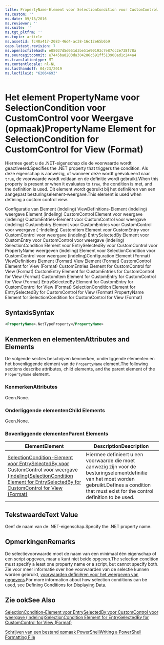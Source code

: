 ```yaml
---
title: PropertyName-Element voor SelectionCondition voor CustomControl voor weergave (indeling) | Microsoft Docs
ms.custom: ''
ms.date: 09/13/2016
ms.reviewer: ''
ms.suite: ''
ms.tgt_pltfrm: ''
ms.topic: article
ms.assetid: fc48a417-2083-46d4-ac38-16c12e65b6b9
caps.latest.revision: 7
ms.openlocfilehash: e08037d5d051d3be51e90193c7e87cc2e738f78a
ms.sourcegitcommit: e7445ba8203da304286c591ff513900ad1c244a4
ms.translationtype: MT
ms.contentlocale: nl-NL
ms.lasthandoff: 04/23/2019
ms.locfileid: "62064693"
---
```

# <a name="propertyname-element-for-selectioncondition-for-customcontrol-for-view-format"></a><span data-ttu-id="1c1bd-102">Het element PropertyName voor SelectionCondition voor CustomControl voor Weergave (opmaak)</span><span class="sxs-lookup"><span data-stu-id="1c1bd-102">PropertyName Element for SelectionCondition for CustomControl for View (Format)</span></span>

<span data-ttu-id="1c1bd-103">Hiermee geeft u de .NET-eigenschap die de voorwaarde wordt geactiveerd.</span><span class="sxs-lookup"><span data-stu-id="1c1bd-103">Specifies the .NET property that triggers the condition.</span></span> <span data-ttu-id="1c1bd-104">Als deze eigenschap is aanwezig, of wanneer deze wordt geëvalueerd naar `true`, de voorwaarde wordt voldaan en de definitie wordt gebruikt.</span><span class="sxs-lookup"><span data-stu-id="1c1bd-104">When this property is present or when it evaluates to `true`, the condition is met, and the definition is used.</span></span> <span data-ttu-id="1c1bd-105">Dit element wordt gebruikt bij het definiëren van een aangepast besturingselement-weergave.</span><span class="sxs-lookup"><span data-stu-id="1c1bd-105">This element is used when defining a custom control view.</span></span>

<span data-ttu-id="1c1bd-106">Configuratie van Element (indeling) ViewDefinitions-Element (indeling) weergave Element (indeling) CustomControl Element voor weergave (indeling) CustomEntries-Element voor CustomControl voor weergave (indeling) CustomEntry Element voor CustomEntries voor CustomControl voor weergave ( -Indeling) CustomItem Element voor CustomEntry voor CustomControl voor weergave (indeling) EntrySelectedBy Element voor CustomEntry voor CustomControl voor weergave (indeling) SelectionCondition Element voor EntrySelectedBy voor CustomControl voor PropertyName weergeven (indeling) Element voor SelectionCondition voor CustomControl voor weergave (indeling)</span><span class="sxs-lookup"><span data-stu-id="1c1bd-106">Configuration Element (Format) ViewDefinitions Element (Format) View Element (Format) CustomControl Element for View (Format) CustomEntries Element for CustomControl for View (Format) CustomEntry Element for CustomEntries for CustomControl for View (Format) CustomItem Element for CustomEntry for CustomControl for View (Format) EntrySelectedBy Element for CustomEntry for CustomControl for View (Format) SelectionCondition Element for EntrySelectedBy for CustomControl for View (Format) PropertyName Element for SelectionCondition for CustomControl for View (Format)</span></span>

## <a name="syntax"></a><span data-ttu-id="1c1bd-107">Syntaxis</span><span class="sxs-lookup"><span data-stu-id="1c1bd-107">Syntax</span></span>

```xml
<PropertyName>.NetTypeProperty</PropertyName>
```

## <a name="attributes-and-elements"></a><span data-ttu-id="1c1bd-108">Kenmerken en elementen</span><span class="sxs-lookup"><span data-stu-id="1c1bd-108">Attributes and Elements</span></span>

<span data-ttu-id="1c1bd-109">De volgende secties beschrijven kenmerken, onderliggende elementen en het bovenliggende element van de `PropertyName` element.</span><span class="sxs-lookup"><span data-stu-id="1c1bd-109">The following sections describe attributes, child elements, and the parent element of the `PropertyName` element.</span></span>

### <a name="attributes"></a><span data-ttu-id="1c1bd-110">Kenmerken</span><span class="sxs-lookup"><span data-stu-id="1c1bd-110">Attributes</span></span>

<span data-ttu-id="1c1bd-111">Geen.</span><span class="sxs-lookup"><span data-stu-id="1c1bd-111">None.</span></span>

### <a name="child-elements"></a><span data-ttu-id="1c1bd-112">Onderliggende elementen</span><span class="sxs-lookup"><span data-stu-id="1c1bd-112">Child Elements</span></span>

<span data-ttu-id="1c1bd-113">Geen.</span><span class="sxs-lookup"><span data-stu-id="1c1bd-113">None.</span></span>

### <a name="parent-elements"></a><span data-ttu-id="1c1bd-114">Bovenliggende elementen</span><span class="sxs-lookup"><span data-stu-id="1c1bd-114">Parent Elements</span></span>

|<span data-ttu-id="1c1bd-115">Element</span><span class="sxs-lookup"><span data-stu-id="1c1bd-115">Element</span></span>|<span data-ttu-id="1c1bd-116">Description</span><span class="sxs-lookup"><span data-stu-id="1c1bd-116">Description</span></span>|
|-------------|-----------------|
|[<span data-ttu-id="1c1bd-117">SelectionCondition-Element voor EntrySelectedBy voor CustomControl voor weergave (indeling)</span><span class="sxs-lookup"><span data-stu-id="1c1bd-117">SelectionCondition Element for EntrySelectedBy for CustomControl for View (Format)</span></span>](./selectioncondition-element-for-entryselectedby-for-customcontrol-format.md)|<span data-ttu-id="1c1bd-118">Hiermee definieert u een voorwaarde die moet aanwezig zijn voor de besturingselementdefinitie van het moet worden gebruikt.</span><span class="sxs-lookup"><span data-stu-id="1c1bd-118">Defines a condition that must exist for the control definition to be used.</span></span>|

## <a name="text-value"></a><span data-ttu-id="1c1bd-119">Tekstwaarde</span><span class="sxs-lookup"><span data-stu-id="1c1bd-119">Text Value</span></span>

<span data-ttu-id="1c1bd-120">Geef de naam van de .NET-eigenschap.</span><span class="sxs-lookup"><span data-stu-id="1c1bd-120">Specify the .NET property name.</span></span>

## <a name="remarks"></a><span data-ttu-id="1c1bd-121">Opmerkingen</span><span class="sxs-lookup"><span data-stu-id="1c1bd-121">Remarks</span></span>

<span data-ttu-id="1c1bd-122">De selectievoorwaarde moet de naam van een minimaal één eigenschap of een script opgeven, maar u kunt niet beide opgeven.</span><span class="sxs-lookup"><span data-stu-id="1c1bd-122">The selection condition must specify a least one property name or a script, but cannot specify both.</span></span> <span data-ttu-id="1c1bd-123">Zie voor meer informatie over hoe voorwaarden van de selectie kunnen worden gebruikt, [voorwaarden definiëren voor het weergeven van gegevens](./defining-conditions-for-displaying-data.md).</span><span class="sxs-lookup"><span data-stu-id="1c1bd-123">For more information about how selection conditions can be used, see [Defining Conditions for Displaying Data](./defining-conditions-for-displaying-data.md).</span></span>

## <a name="see-also"></a><span data-ttu-id="1c1bd-124">Zie ook</span><span class="sxs-lookup"><span data-stu-id="1c1bd-124">See Also</span></span>

[<span data-ttu-id="1c1bd-125">SelectionCondition-Element voor EntrySelectedBy voor CustomControl voor weergave (indeling)</span><span class="sxs-lookup"><span data-stu-id="1c1bd-125">SelectionCondition Element for EntrySelectedBy for CustomControl for View (Format)</span></span>](./selectioncondition-element-for-entryselectedby-for-customcontrol-format.md)

[<span data-ttu-id="1c1bd-126">Schrijven van een bestand opmaak PowerShell</span><span class="sxs-lookup"><span data-stu-id="1c1bd-126">Writing a PowerShell Formatting File</span></span>](./writing-a-powershell-formatting-file.md)
